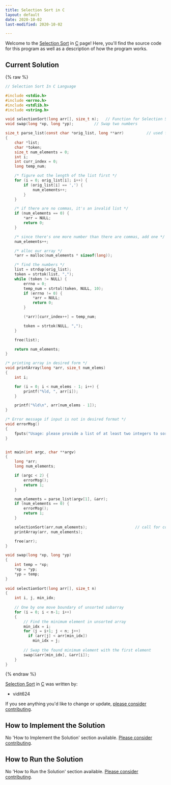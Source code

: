 ```yaml
---
title: Selection Sort in C
layout: default
date: 2020-10-02
last-modified: 2020-10-02

---
```


Welcome to the [Selection Sort](https://sampleprograms.io/projects/selection-sort) in [C](https://sampleprograms.io/languages/c) page! Here, you'll find the source code for this program as well as a description of how the program works.

## Current Solution

{% raw %}

```c
// Selection Sort In C Language

#include <stdio.h>
#include <errno.h>
#include <stdlib.h>
#include <string.h>

void selectionSort(long arr[], size_t n);   // Function for Selection Sort
void swap(long *xp, long *yp);         // Swap two numbers

size_t parse_list(const char *orig_list, long **arr)          // used for parsing the input in array arr
{
    char *list;
    char *token;
    size_t num_elements = 0;
    int i;
    int curr_index = 0;
    long temp_num;

    /* figure out the length of the list first */
    for (i = 0; orig_list[i]; i++) {
        if (orig_list[i] == ',') {
            num_elements++;
        }
    }

    /* if there are no commas, it's an invalid list */
    if (num_elements == 0) {
        *arr = NULL;
        return 0;
    }

    /* since there's one more number than there are commas, add one */
    num_elements++;

    /* alloc our array */
    *arr = malloc(num_elements * sizeof(long));

    /* find the numbers */
    list = strdup(orig_list);
    token = strtok(list, ",");
    while (token != NULL) {
        errno = 0;
        temp_num = strtol(token, NULL, 10);
        if (errno != 0) {
            *arr = NULL;
            return 0;
        }

        (*arr)[curr_index++] = temp_num;

        token = strtok(NULL, ",");
    }

    free(list);

    return num_elements;
}

/* printing array in desired form */
void printArray(long *arr, size_t num_elems)               
{
    int i;

    for (i = 0; i < num_elems - 1; i++) {
        printf("%ld, ", arr[i]);
    }

    printf("%ld\n", arr[num_elems - 1]);
}

/* Error message if input is not in desired format */
void errorMsg()
{
    fputs("Usage: please provide a list of at least two integers to sort in the format \"1, 2, 3, 4, 5\"\n", stderr);
}


int main(int argc, char **argv)
{
    long *arr;
    long num_elements;

    if (argc < 2) {
        errorMsg();
        return 1;
    }

    num_elements = parse_list(argv[1], &arr);
    if (num_elements == 0) {
        errorMsg();
        return 1;
    }

    selectionSort(arr,num_elements);                     // call for complete array [0....n-1]
    printArray(arr, num_elements);

    free(arr);
}

void swap(long *xp, long *yp) 
{ 
    int temp = *xp; 
    *xp = *yp; 
    *yp = temp; 
} 
  
void selectionSort(long arr[], size_t n) 
{ 
    int i, j, min_idx; 
  
    // One by one move boundary of unsorted subarray 
    for (i = 0; i < n-1; i++) 
    { 
        // Find the minimum element in unsorted array 
        min_idx = i; 
        for (j = i+1; j < n; j++) 
          if (arr[j] < arr[min_idx]) 
            min_idx = j; 
  
        // Swap the found minimum element with the first element 
        swap(&arr[min_idx], &arr[i]); 
    } 
}
```

{% endraw %}

[Selection Sort](https://sampleprograms.io/projects/selection-sort) in [C](https://sampleprograms.io/languages/c) was written by:

- vidit624

If you see anything you'd like to change or update, [please consider contributing](https://github.com/TheRenegadeCoder/sample-programs).

## How to Implement the Solution

No 'How to Implement the Solution' section available. [Please consider contributing](https://github.com/TheRenegadeCoder/sample-programs-website).

## How to Run the Solution

No 'How to Run the Solution' section available. [Please consider contributing](https://github.com/TheRenegadeCoder/sample-programs-website).